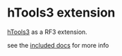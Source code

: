 hTools3 extension
=================

[hTools3](http://github.com/gferreira/hTools3) as a RF3 extension.

see the [included docs] for more info

[included docs]: http://gitlab.com/hipertipo/htools3_core_extension/blob/master/hTools3.roboFontExt/html/index.md